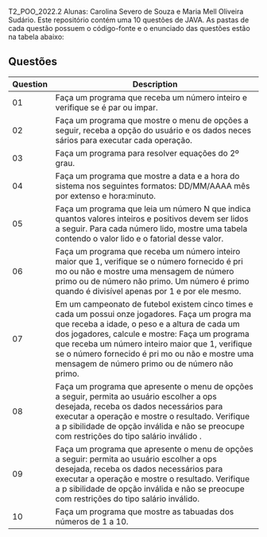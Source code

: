 T2_POO_2022.2
Alunas: Carolina Severo de Souza e Maria Mell Oliveira Sudário.
Este repositório contém uma 10 questões de JAVA. As pastas de cada questão possuem o código-fonte e o enunciado das questões estão na tabela abaixo: 
## Questões

| Question | Description |
|---|---|
|01| Faça um programa que receba um número inteiro e verifique se é par ou impar. |
|02| Faça um programa que mostre o menu de opções a seguir, receba a opção do usuário e os dados neces sários para executar cada operação. |
|03| Faça um programa para resolver equações do 2º grau. |
|04| Faça um programa que mostre a data e a hora do sistema nos seguintes formatos: DD/MM/AAAA mês por extenso e hora:minuto. |
|05| Faça um programa que leia um número N que indica quantos valores inteiros e positivos devem ser lidos a seguir. Para cada número lido, mostre uma tabela contendo o valor lido e o fatorial desse valor. |
|06| Faça um programa que receba um número inteiro maior que 1, verifique se o número fornecido é pri mo ou não e mostre uma mensagem de número primo ou de número não primo. Um número é primo quando é divisível apenas por 1 e por ele mesmo. |
|07| Em um campeonato de futebol existem cinco times e cada um possui onze jogadores. Faça um progra ma que receba a idade, o peso e a altura de cada um dos jogadores, calcule e mostre: Faça um programa que receba um número inteiro maior que 1, verifique se o número fornecido é pri mo ou não e mostre uma mensagem de número primo ou de número não primo. |
|08| Faça um programa que apresente o menu de opções a seguir, permita ao usuário escolher a ops desejada, receba os dados necessários para executar a operação e mostre o resultado. Verifique a p sibilidade de opção inválida e não se preocupe com restrições do tipo salário inválido . |
|09| Faça um programa que apresente o menu de opções a seguir: permita ao usuário escolher a ops desejada, receba os dados necessários para executar a operação e mostre o resultado. Verifique a p sibilidade de opção inválida e não se preocupe com restrições do tipo salário inválido. |
|10| Faça um programa que mostre as tabuadas dos números de 1 a 10. |

